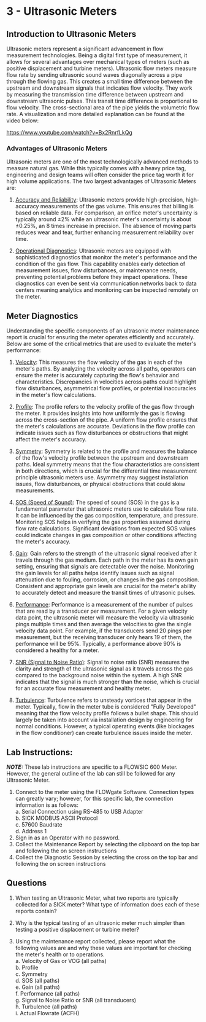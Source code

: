 # 3 - Ultrasonic Meters
## Introduction to Ultrasonic Meters

Ultrasonic meters represent a significant advancement in flow measurement technologies.  Being a digital first type of measurement, it allows for several advantages over mechanical types of meters (such as positive displacement and turbine meters). Ultrasonic flow meters measure flow rate by sending ultrasonic sound waves diagonally across a pipe through the flowing gas. This creates a small time difference between the upstream and downstream signals that indicates flow velocity. They work by measuring the transmission time difference between upstream and downstream ultrasonic pulses. This transit time difference is proportional to flow velocity. The cross-sectional area of the pipe yields the volumetric flow rate.  A visualization and more detailed explanation can be found at the video below:

https://www.youtube.com/watch?v=Bx2RnrfLkQg

### Advantages of Ultrasonic Meters

Ultrasonic meters are one of the most technologically advanced methods to measure natural gas.  While this typically comes with a heavy price tag, engineering and design teams will often consider the price tag worth it for high volume applications.  The two largest advantages of Ultrasonic Meters are: 

1. <ins>Accuracy and Reliability</ins>: Ultrasonic meters provide high-precision, high-accuracy measurements of the gas volume. This ensures that billing is based on reliable data.  For comparison, an orifice meter's uncertainty is typically around ±2% while an ultrasonic meter's uncertainty is about ±0.25%, an 8 times increase in precision. The absence of moving parts reduces wear and tear, further enhancing measurement reliability over time.

2. <ins>Operational Diagnostics</ins>: Ultrasonic meters are equipped with sophisticated diagnostics that monitor the meter's performance and the condition of the gas flow. This capability enables early detection of measurement issues, flow disturbances, or maintenance needs, preventing potential problems before they impact operations. These diagnostics can even be sent via communication networks back to data centers meaning analytics and monitoring can be inspected remotely on the meter.

## Meter Diagnostics

Understanding the specific components of an ultrasonic meter maintenance report is crucial for ensuring the meter operates efficiently and accurately.  Below are some of the critical metrics that are used to evaluate the meter's performance:

1. <ins>Velocity</ins>:
This measures the flow velocity of the gas in each of the meter's paths. By analyzing the velocity across all paths, operators can ensure the meter is accurately capturing the flow's behavior and characteristics. Discrepancies in velocities across paths could highlight flow disturbances, asymmetrical flow profiles, or potential inaccuracies in the meter's flow calculations.

2. <ins>Profile</ins>:
The profile refers to the velocity profile of the gas flow through the meter. It provides insights into how uniformly the gas is flowing across the cross-section of the pipe. A uniform flow profile ensures that the meter's calculations are accurate. Deviations in the flow profile can indicate issues such as flow disturbances or obstructions that might affect the meter's accuracy.

3. <ins>Symmetry</ins>:
Symmetry is related to the profile and measures the balance of the flow's velocity profile between the upstream and downstream paths. Ideal symmetry means that the flow characteristics are consistent in both directions, which is crucial for the differential time measurement principle ultrasonic meters use. Asymmetry may suggest installation issues, flow disturbances, or physical obstructions that could skew measurements.

4. <ins>SOS (Speed of Sound)</ins>:
The speed of sound (SOS) in the gas is a fundamental parameter that ultrasonic meters use to calculate flow rate. It can be influenced by the gas composition, temperature, and pressure. Monitoring SOS helps in verifying the gas properties assumed during flow rate calculations. Significant deviations from expected SOS values could indicate changes in gas composition or other conditions affecting the meter's accuracy.

5. <ins>Gain</ins>:
Gain refers to the strength of the ultrasonic signal received after it travels through the gas medium. Each path in the meter has its own gain setting, ensuring that signals are detectable over the noise. Monitoring the gain levels for all paths helps identify issues such as signal attenuation due to fouling, corrosion, or changes in the gas composition. Consistent and appropriate gain levels are crucial for the meter's ability to accurately detect and measure the transit times of ultrasonic pulses.

6. <ins>Performance</ins>:
Performance is a measurement of the number of pulses that are read by a transducer per measurement.  For a given velocity data point, the ultrasonic meter will measure the velocity via ultrasonic pings multiple times and then average the velocities to give the single velocity data point.  For example, if the transducers send 20 pings per measurement, but the receiving transducer only hears 19 of them, the performance will be 95%.  Typically, a performance above 90% is considered a healthy for a meter.

7. <ins>SNR (Signal to Noise Ratio)</ins>:
Signal to noise ratio (SNR) measures the clarity and strength of the ultrasonic signal as it travels across the gas compared to the background noise within the system. A high SNR indicates that the signal is much stronger than the noise, which is crucial for an accurate flow measurement and healthy meter.

8. <ins>Turbulence</ins>:
Turbulence refers to unsteady vortices that appear in the meter.  Typically, flow in the meter tube is considered "Fully Developed" meaning that the flow velocity profile follows a bullet shape.  This should largely be taken into account via installation design by engineering for normal conditions.  However, a typical operating events (like blockages in the flow conditioner) can create turbulence issues inside the meter.

## Lab Instructions:
***NOTE:*** These lab instructions are specific to a FLOWSIC 600 Meter.  However, the general outline of the lab can still be followed for any Ultrasonic Meter.

1. Connect to the meter using the FLOWgate Software.  Connection types can greatly vary; however, for this specific lab, the connection information is as follows:  
    a. Serial Connection using RS-485 to USB Adapter  
    b. SICK MODBUS ASCII Protocol  
    c. 57600 Baudrate  
    d. Address 1  
2. Sign in as an Operator with no password.  
3. Collect the Maintenance Report by selecting the clipboard on the top bar and following the on screen instructions  
4. Collect the Diagnostic Session by selecting the cross on the top bar and following the on screen instructions

## Questions
1. When testing an Ultrasonic Meter, what two reports are typically collected for a SICK meter? What type of information does each of these reports contain?

2. Why is the typical testing of an ultrasonic meter much simpler than testing a positive displacement or turbine meter?

3. Using the maintenance report collected, please report what the following values are and why these values are important for checking the meter's health or to operations.  
    a. Velocity of Gas or VOG (all paths)  
    b. Profile  
    c. Symmetry  
    d. SOS (all paths)  
    e. Gain (all paths)  
    f. Performance (all paths)  
    g. Signal to Noise Ratio or SNR (all transducers)  
    h. Turbulence (all paths)  
    i. Actual Flowrate (ACFH)  